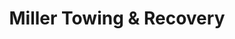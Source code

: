 ---
title: "Miller Towing & Recovery"
url: /zanesville/miller-towing-und-recovery/
shop: Autowerkstatt
---